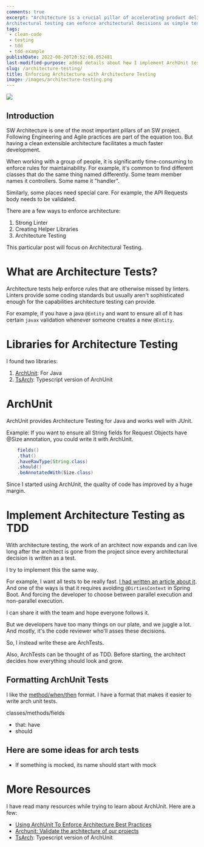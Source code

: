 ```yaml
---
comments: true
excerpt: "Architecture is a crucial pillar of accelerating product delivery. It's hard to keep a team in sync with architecture over time.<br><br>
Architectural testing can enforce architectural decisions as simple tests, dramatically reducing code review effort and extending code maintainability."
tags:
 - clean-code
 - testing
 - tdd
 - tdd-example
publishDate: 2022-08-20T20:52:08.052481
last-modified-purpose: added details about how I implement ArchUnit tests
slug: /architecture-testing/
title: Enforcing Architecture with Architecture Testing
image: /images/architecture-testing.png
---
```

![](/images/architecture-testing.png)


## Introduction

SW Architecture is one of the most important pillars of an SW project. Following Engineering and Agile practices are part of the equation too. But having a clean extensible architecture facilitates a much faster development.

When working with a group of people, it is significantly time-consuming to enforce rules for maintainability. For example, it's common to find different classes that do the same thing named differently. Some team member names it controllers. Some name it "handler".

Similarly, some places need special care. For example, the API Requests body needs to be validated.

There are a few ways to enforce architecture:
1. Strong Linter
2. Creating Helper Libraries
3. Architecture Testing

This particular post will focus on Architectural Testing. 

# What are Architecture Tests?

Architecture tests help enforce rules that are otherwise missed by linters. Linters provide some coding standards but usually aren't sophisticated enough for the capabilities architecture testing can provide.

For example, if you have a java `@Entity` and want to ensure all of it has certain `javax` validation whenever someone creates a new `@Entity`.

# Libraries for Architecture Testing

I found two libraries:
1. [ArchUnit](https://www.archunit.org/): For Java
2. [TsArch](https://github.com/ts-arch/ts-arch): Typescript version of ArchUnit

# ArchUnit

ArchUnit provides Architecture Testing for Java and works well with JUnit.

Example: If you want to ensure all String fields for Request Objects have @Size annotation, you could write it with ArchUnit.

```java
    fields()
    .that()
    .haveRawType(String.class)
    .should()
    .beAnnotatedWith(Size.class)
```

Since I started using ArchUnit, the quality of code has improved by a huge margin.

# Implement Architecture Testing as TDD

With architecture testing, the work of an architect now expands and can live long after the architect is gone from the project since every architectural decision is written as a test.

I try to implement this the same way.

For example, I want all tests to be really fast. [I had written an article about it](spring-boot-junit-faster/). And one of the ways is that it requires avoiding `@DirtiesContext` in Spring Boot. And forcing the developer to choose between parallel execution and non-parallel execution.

I can share it with the team and hope everyone follows it. 

But we developers have too many things on our plate, and we juggle a lot. And mostly, it's the code reviewer who'll asses these decisions.

So, I instead write these are ArchTests.

Also, ArchTests can be thought of as TDD. Before starting, the architect decides how everything should look and grow. 

## Formatting ArchUnit Tests

I like the [method/when/then](/method-when-should) format. I have a format that makes it easier to write arch unit tests.

classes/methods/fields
- that: have
- should

## Here are some ideas for arch tests

- If something is mocked, its name should start with mock

# More Resources

I have read many resources while trying to learn about ArchUnit. Here are a few:

- [Using ArchUnit To Enforce Architecture Best Practices](https://shekhargulati.com/2020/05/04/using-archunit-to-enforce-architecture-best-practices/)
- [Archunit: Validate the architecture of our projects](https://dev.to/andressacco/archunit-validate-the-architecture-of-our-projects-3hc9)
- [TsArch](https://github.com/ts-arch/ts-arch): Typescript version of ArchUnit